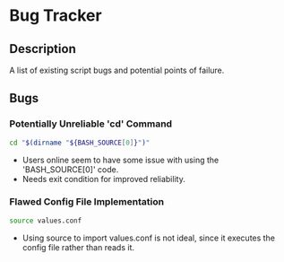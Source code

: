 # Bug Tracker
## Description
A list of existing script bugs and potential points of failure.
## Bugs
### Potentially Unreliable 'cd' Command
```bash
cd "$(dirname "${BASH_SOURCE[0]}")"
```
 - Users online seem to have some issue with using the 'BASH_SOURCE[0]' code.
 - Needs exit condition for improved reliability.
### Flawed Config File Implementation
```bash
source values.conf
```
 - Using source to import values.conf is not ideal, since it executes the config file rather than reads it.